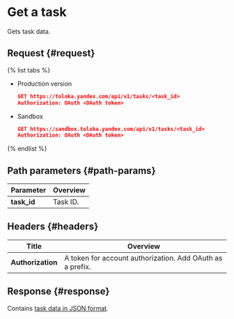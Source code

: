# Get a task

Gets task data.

## Request {#request}

{% list tabs %}

- Production version

	```json
	GET https://toloka.yandex.com/api/v1/tasks/<task_id>
	Authorization: OAuth <OAuth token>
	```

- Sandbox

	```json
	GET https://sandbox.toloka.yandex.com/api/v1/tasks/<task_id>
	Authorization: OAuth <OAuth token>
	```

{% endlist %}

## Path parameters {#path-params}

Parameter | Overview
----- | -----
**task_id** | Task ID.


## Headers {#headers}

Title | Overview
----- | -----
**Authorization** | A token for account authorization. Add OAuth as a prefix.


## Response {#response}

Contains [task data in JSON format](create-task.md#body).

